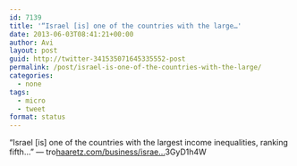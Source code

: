 ```yaml
---
id: 7139
title: '“Israel [is] one of the countries with the large…'
date: 2013-06-03T08:41:21+00:00
author: Avi
layout: post
guid: http://twitter-341535071645335552-post
permalink: /post/israel-is-one-of-the-countries-with-the-large/
categories:
  - none
tags:
  - micro
  - tweet
format: status
---
```

“Israel [is] one of the countries with the largest income inequalities, ranking fifth…” — tro[haaretz.com/business/israe…](http://www.haaretz.com/business/israel-ranks-in-top-10-for-millionaires-per-capita-ahead-of-canada-japan.premium-1.527417#)3GyD1h4W